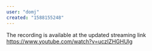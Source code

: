 ```yaml
---
user: "domj"
created: "1588155248"
---
```


The recording is available at the updated streaming link https://www.youtube.com/watch?v=uczIZHGHUlg

